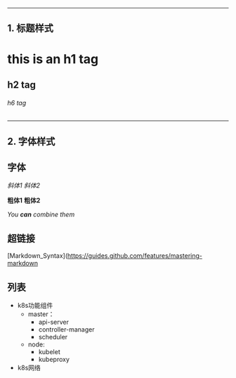 --------------------------------------------------------------------
## 1. 标题样式
# this is an h1 tag
## h2 tag
###### h6 tag
--------------------------------------------------------------------
## 2. 字体样式 
## 字体
  *斜体1* 
  _斜体2_
  
  **粗体1**
  __粗体2__
  
  _You **can** combine them_
  
## 超链接
  [Markdown_Syntax](https://guides.github.com/features/mastering-markdown
  
## 列表
- k8s功能组件
   - master：
     - api-server
     - controller-manager
     - scheduler
   - node:
     - kubelet
     - kubeproxy
- k8s网络

